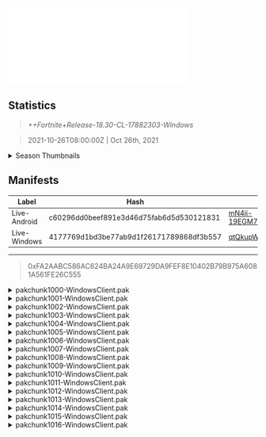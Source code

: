 <div style="pointer-events: none">
  <img style="pointer-events: none" src="https://raw.githubusercontent.com/Tectors/Archive/master/source/dependents/gen.18.30.svg" width="360" height="155">
<div>

## Statistics
> *++Fortnite+Release-18.30-CL-17882303-Windows*

> 2021-10-26T08:00:00Z | Oct 26th, 2021

<details>
  <summary>Season Thumbnails</summary>

  > Seasonal thumbnails are a season's normal ltms and their photos.

  | Name | ID |
  | - | - |
  | [Solo](https://raw.githubusercontent.com/Tectors/Archive/master/source/dependents/monthly-rotaton/playlist_defaultsolo_18_30.png) | Playlist_DefaultSolo |
  | [Duos](https://raw.githubusercontent.com/Tectors/Archive/master/source/dependents/monthly-rotaton/playlist_defaultduo_18_30.png) | Playlist_DefaultDuo |
  | [Trios](https://raw.githubusercontent.com/Tectors/Archive/master/source/dependents/monthly-rotaton/playlist_trios_18_30.png) | Playlist_Trios |
  | [Squads](https://raw.githubusercontent.com/Tectors/Archive/master/source/dependents/monthly-rotaton/playlist_defaultsquad_18_30.png) | Playlist_DefaultSquad |
</details>

## Manifests
| Label | Hash | Route |
| - | - | - |
| Live-Android | c60296dd0beef891e3d46d75fab6d5d530121831 | [mN4ii-19EGM7mn3iGEKiCmGtoNH3oQ](https://github.com/Tectors/Archive/blob/master/manifests/mN4ii-19EGM7mn3iGEKiCmGtoNH3oQ.manifest) |
| Live-Windows | 4177769d1bd3be77ab9d1f26171789868df3b557 | [qtQkupWgkRT0VojLbEyVUX_v2CJsPA](https://github.com/Tectors/Archive/blob/master/manifests/qtQkupWgkRT0VojLbEyVUX_v2CJsPA.manifest) |

---

> 0xFA2AABC586AC624BA24A9E69729DA9FEF8E10402B79B975A6081A561FE26C555

<details>
  <summary>pakchunk1000-WindowsClient.pak</summary>

  > FortniteGame/Content/Paks/pakchunk1000-WindowsClient.pak

  > 0xD03DD7497D4A18847F5160442DCC4AC49A74EB16D4F7A4DEB45636473F51EB5E
  > 00BD73648F7CD05EDE0B2D4C33B499BD

  </details>

<details>
  <summary>pakchunk1001-WindowsClient.pak</summary>

  > FortniteGame/Content/Paks/pakchunk1001-WindowsClient.pak

  > 0x64A675F846FEEC2A737CB1CCAA285854DF7E8154286EA058416E6687C2352A90
  > 0DE6839DE97A78F987D7A34D644BB3AD

  </details>

<details>
  <summary>pakchunk1002-WindowsClient.pak</summary>

  > FortniteGame/Content/Paks/pakchunk1002-WindowsClient.pak

  > 0xE2A41B137AAD14BFA84C4CEFC582309761FA02C1BBCF5FF7CCD3BD24474739DF
  > 0E32ED911D1D1D67115812FB22317555

  <img src="https://raw.githubusercontent.com/Tectors/Archive/master/source/dependents/referred/BID_882_EerieGhost_Y9N1T.svg" width="100"> 
</details>

<details>
  <summary>pakchunk1003-WindowsClient.pak</summary>

  > FortniteGame/Content/Paks/pakchunk1003-WindowsClient.pak

  > 0x2812FD66ACE87262EF72AE64DE6C1309EA1E7957C9770F708EE41A714AE0E74C
  > 21D9E3FA446D32EE85025841557C1E4C

  <img src="https://raw.githubusercontent.com/Tectors/Archive/master/source/dependents/referred/SPID_328_GrasshopperHammer_5D0FN.svg" width="100"> <img src="https://raw.githubusercontent.com/Tectors/Archive/master/source/dependents/referred/SPID_327_GrasshopperHeart_CP6MR.svg" width="100"> <img src="https://raw.githubusercontent.com/Tectors/Archive/master/source/dependents/referred/SPID_322_Grasshopper_83HQ3.svg" width="100"> <img src="https://raw.githubusercontent.com/Tectors/Archive/master/source/dependents/referred/Pickaxe_ID_696_Grasshopper_Male_24OGH.svg" width="100"> <img src="https://raw.githubusercontent.com/Tectors/Archive/master/source/dependents/referred/EID_Grasshopper_8D51K.svg" width="100"> <img src="https://raw.githubusercontent.com/Tectors/Archive/master/source/dependents/referred/CID_A_243_Athena_Commando_F_Grasshopper_E_L6I24.svg" width="100"> <img src="https://raw.githubusercontent.com/Tectors/Archive/master/source/dependents/referred/CID_A_242_Athena_Commando_F_Grasshopper_D_EIQ7X.svg" width="100"> <img src="https://raw.githubusercontent.com/Tectors/Archive/master/source/dependents/referred/CID_A_241_Athena_Commando_F_Grasshopper_C_QGV1I.svg" width="100"> <img src="https://raw.githubusercontent.com/Tectors/Archive/master/source/dependents/referred/CID_A_240_Athena_Commando_F_Grasshopper_B_9RSI1.svg" width="100"> <img src="https://raw.githubusercontent.com/Tectors/Archive/master/source/dependents/referred/CID_A_239_Athena_Commando_F_Grasshopper_H6LB7.svg" width="100"> <img src="https://raw.githubusercontent.com/Tectors/Archive/master/source/dependents/referred/CID_A_238_Athena_Commando_M_Grasshopper_E_Q14K1.svg" width="100"> <img src="https://raw.githubusercontent.com/Tectors/Archive/master/source/dependents/referred/CID_A_237_Athena_Commando_M_Grasshopper_D_5OEIK.svg" width="100"> <img src="https://raw.githubusercontent.com/Tectors/Archive/master/source/dependents/referred/CID_A_236_Athena_Commando_M_Grasshopper_C_47TZ8.svg" width="100"> <img src="https://raw.githubusercontent.com/Tectors/Archive/master/source/dependents/referred/CID_A_235_Athena_Commando_M_Grasshopper_B_RHQUY.svg" width="100"> <img src="https://raw.githubusercontent.com/Tectors/Archive/master/source/dependents/referred/CID_A_234_Athena_Commando_M_Grasshopper_A_57ARK.svg" width="100"> <img src="https://raw.githubusercontent.com/Tectors/Archive/master/source/dependents/referred/CID_A_233_Athena_Commando_M_Grasshopper_5GTT3.svg" width="100"> <img src="https://raw.githubusercontent.com/Tectors/Archive/master/source/dependents/referred/BID_896_GrasshopperMale_BRT10.svg" width="100"> 
</details>

<details>
  <summary>pakchunk1004-WindowsClient.pak</summary>

  > FortniteGame/Content/Paks/pakchunk1004-WindowsClient.pak

  > 0xA4DCB51AD7D5CF29AA69C3AA5D1635E04644BC8E594950F9005C658715C2E6A9
  > 2E5F91AEF58F310AE2044EA39C43BB81

  <img src="https://raw.githubusercontent.com/Tectors/Archive/master/source/dependents/referred/Wrap_409_CritterManiac_1B4II.svg" width="100"> <img src="https://raw.githubusercontent.com/Tectors/Archive/master/source/dependents/referred/Pickaxe_ID_683_CritterManiacMale_S4I63.svg" width="100"> <img src="https://raw.githubusercontent.com/Tectors/Archive/master/source/dependents/referred/CID_A_218_Athena_Commando_M_CritterManiac_KV6J0.svg" width="100"> <img src="https://raw.githubusercontent.com/Tectors/Archive/master/source/dependents/referred/BID_870_CritterManiac_8Y8KK.svg" width="100"> 
</details>

<details>
  <summary>pakchunk1005-WindowsClient.pak</summary>

  > FortniteGame/Content/Paks/pakchunk1005-WindowsClient.pak

  > 0x1BAA5501FFEE9751CF621EACD8CD65F06E219FADA377091C6DE81E2E8C4BED8D
  > 360CD59F6F7B68A441DDED9DB5FD13D7

  <img src="https://raw.githubusercontent.com/Tectors/Archive/master/source/dependents/referred/LSID_364_Ashes_0XBPK.svg" width="100"> <img src="https://raw.githubusercontent.com/Tectors/Archive/master/source/dependents/referred/EID_Ashes_MYQ8O.svg" width="100"> <img src="https://raw.githubusercontent.com/Tectors/Archive/master/source/dependents/referred/CID_A_231_Athena_Commando_F_Ashes_TKGK9.svg" width="100"> <img src="https://raw.githubusercontent.com/Tectors/Archive/master/source/dependents/referred/BID_897_AshesFemale_DV4RB.svg" width="100"> 
</details>

<details>
  <summary>pakchunk1006-WindowsClient.pak</summary>

  > FortniteGame/Content/Paks/pakchunk1006-WindowsClient.pak

  > 0x44D23F2AF2C45DC1A81A7937FC029A61BC8999732D425F599AF97C12B78F0788
  > 545B9777127F4BE242F802C627356B7E

  <img src="https://raw.githubusercontent.com/Tectors/Archive/master/source/dependents/referred/Pickaxe_ID_691_RelishMale_FVCA7.svg" width="100"> <img src="https://raw.githubusercontent.com/Tectors/Archive/master/source/dependents/referred/Pickaxe_ID_690_RelishFemale_DC74M.svg" width="100"> <img src="https://raw.githubusercontent.com/Tectors/Archive/master/source/dependents/referred/LSID_360_Relish_FRX3N.svg" width="100"> <img src="https://raw.githubusercontent.com/Tectors/Archive/master/source/dependents/referred/EID_Relish_TNPZI.svg" width="100"> <img src="https://raw.githubusercontent.com/Tectors/Archive/master/source/dependents/referred/CID_A_222_Athena_Commando_F_Relish_G6S5T.svg" width="100"> <img src="https://raw.githubusercontent.com/Tectors/Archive/master/source/dependents/referred/CID_A_221_Athena_Commando_M_Relish_8364H.svg" width="100"> <img src="https://raw.githubusercontent.com/Tectors/Archive/master/source/dependents/referred/BID_874_RelishFemale_I7B41.svg" width="100"> <img src="https://raw.githubusercontent.com/Tectors/Archive/master/source/dependents/referred/BID_873_RelishMale_0Q8D9.svg" width="100"> 
</details>

<details>
  <summary>pakchunk1007-WindowsClient.pak</summary>

  > FortniteGame/Content/Paks/pakchunk1007-WindowsClient.pak

  > 0x53EF9E3DCE4DEB688CB446E3AC9192C0D09A59E47A52834CB564BCE73247C27B
  > 5E2A3EE7CE3884E31F58D83485D8B122

  <img src="https://raw.githubusercontent.com/Tectors/Archive/master/source/dependents/referred/Wrap_413_SAM_WK0AX.svg" width="100"> <img src="https://raw.githubusercontent.com/Tectors/Archive/master/source/dependents/referred/Pickaxe_ID_697_SAMFemale1H_RV6AN.svg" width="100"> <img src="https://raw.githubusercontent.com/Tectors/Archive/master/source/dependents/referred/LSID_363_DarkTrioNov_4B2M5.svg" width="100"> <img src="https://raw.githubusercontent.com/Tectors/Archive/master/source/dependents/referred/CID_A_255_Athena_Commando_F_SAM_QA7ZS.svg" width="100"> <img src="https://raw.githubusercontent.com/Tectors/Archive/master/source/dependents/referred/BID_888_SAM_4LYL3.svg" width="100"> 
</details>

<details>
  <summary>pakchunk1008-WindowsClient.pak</summary>

  > FortniteGame/Content/Paks/pakchunk1008-WindowsClient.pak

  > 0xE96390474917256049E268B29325128FF85C1F8BB9253485A414F06887881714
  > 6537263AA4E53B6A7B7D4AE3DE12826C

  </details>

<details>
  <summary>pakchunk1009-WindowsClient.pak</summary>

  > FortniteGame/Content/Paks/pakchunk1009-WindowsClient.pak

  > 0xD0181080A65146E3C5128AA7EC2C595612C139FA42137A8B28642565CF9203CD
  > 72CC2893A6B672F3854F36629B770774

  <img src="https://raw.githubusercontent.com/Tectors/Archive/master/source/dependents/referred/SPID_325_UproarGraffiti_QFE4O.svg" width="100"> <img src="https://raw.githubusercontent.com/Tectors/Archive/master/source/dependents/referred/Pickaxe_ID_699_UproarBraidsFemale_LY5GM.svg" width="100"> <img src="https://raw.githubusercontent.com/Tectors/Archive/master/source/dependents/referred/MusicPack_112_Uproar_59WME.svg" width="100"> <img src="https://raw.githubusercontent.com/Tectors/Archive/master/source/dependents/referred/LSID_366_Uproar_8MFSF.svg" width="100"> <img src="https://raw.githubusercontent.com/Tectors/Archive/master/source/dependents/referred/LSID_362_Jinx_F9OY4.svg" width="100"> <img src="https://raw.githubusercontent.com/Tectors/Archive/master/source/dependents/referred/CID_A_256_Athena_Commando_F_UproarBraids_8IOZW.svg" width="100"> <img src="https://raw.githubusercontent.com/Tectors/Archive/master/source/dependents/referred/BID_890_UproarBraids_EF68P.svg" width="100"> 
</details>

<details>
  <summary>pakchunk1010-WindowsClient.pak</summary>

  > FortniteGame/Content/Paks/pakchunk1010-WindowsClient.pak

  > 0xB3B815190B90CF6083C2A35D6BA757411A87F66A55E8D505BB5CDAA038A14185
  > 8CB3CD29BF1611B7CA90D1C635859415

  <img src="https://raw.githubusercontent.com/Tectors/Archive/master/source/dependents/referred/EID_ChickenLeg_TDJ0O.svg" width="100"> 
</details>

<details>
  <summary>pakchunk1011-WindowsClient.pak</summary>

  > FortniteGame/Content/Paks/pakchunk1011-WindowsClient.pak

  > 0xCC4D9D760A17AC9ED7D14124A6152DCACD027A84F3203A40679F1B7AA3A4C783
  > AC22C5B2B654FE15BDCC8B664D033140

  <img src="https://raw.githubusercontent.com/Tectors/Archive/master/source/dependents/referred/CID_A_232_Athena_Commando_F_CritterStreak_YILHR.svg" width="100"> 
</details>

<details>
  <summary>pakchunk1012-WindowsClient.pak</summary>

  > FortniteGame/Content/Paks/pakchunk1012-WindowsClient.pak

  > 0x5BB3682022D9B7D2F677B5D9E5D4FD82D23CD0CC8E8B393BB80F4BB7003F11DC
  > BE2C3EF59AB81D812AF5B8153325998F

  <img src="https://raw.githubusercontent.com/Tectors/Archive/master/source/dependents/referred/Pickaxe_ID_687_GiggleMale_YCQ4S.svg" width="100"> <img src="https://raw.githubusercontent.com/Tectors/Archive/master/source/dependents/referred/LSID_359_Giggle_6OHH8.svg" width="100"> <img src="https://raw.githubusercontent.com/Tectors/Archive/master/source/dependents/referred/Glider_ID_323_GiggleMale_XADT7.svg" width="100"> <img src="https://raw.githubusercontent.com/Tectors/Archive/master/source/dependents/referred/CID_A_219_Athena_Commando_M_Giggle_C2UK0.svg" width="100"> <img src="https://raw.githubusercontent.com/Tectors/Archive/master/source/dependents/referred/BID_872_Giggle_LN5LR.svg" width="100"> 
</details>

<details>
  <summary>pakchunk1013-WindowsClient.pak</summary>

  > FortniteGame/Content/Paks/pakchunk1013-WindowsClient.pak

  > 0xDE646D492BBD3D30650B736918041C15E9EDEBAD0FB678B81DB197F998F52880
  > C23FA9BDE9342B508B8AABBEEA6699A2

  <img src="https://raw.githubusercontent.com/Tectors/Archive/master/source/dependents/referred/Wrap_404_CritterFrenzy_SNXC0.svg" width="100"> <img src="https://raw.githubusercontent.com/Tectors/Archive/master/source/dependents/referred/Pickaxe_ID_676_CritterFrenzyMale_B21OE.svg" width="100"> <img src="https://raw.githubusercontent.com/Tectors/Archive/master/source/dependents/referred/CID_A_214_Athena_Commando_M_CritterFrenzy_YDM1L.svg" width="100"> <img src="https://raw.githubusercontent.com/Tectors/Archive/master/source/dependents/referred/BID_867_CritterFrenzy_3VYKQ.svg" width="100"> 
</details>

<details>
  <summary>pakchunk1014-WindowsClient.pak</summary>

  > FortniteGame/Content/Paks/pakchunk1014-WindowsClient.pak

  > 0xA8E750511F75B32B2A0D110B3A0CFF61567B3E269EF21A9CAE7616F747D7B6F5
  > D517F2A448CCB9B47E5004894BC62ACF

  <img src="https://raw.githubusercontent.com/Tectors/Archive/master/source/dependents/referred/Pickaxe_ID_680_TomcatMale_LOSMX.svg" width="100"> <img src="https://raw.githubusercontent.com/Tectors/Archive/master/source/dependents/referred/Glider_ID_318_Wombat_1MQMN.svg" width="100"> <img src="https://raw.githubusercontent.com/Tectors/Archive/master/source/dependents/referred/CID_A_212_Athena_Commando_M_Tomcat_M1Z6G.svg" width="100"> <img src="https://raw.githubusercontent.com/Tectors/Archive/master/source/dependents/referred/BID_863_Tomcat_5V2TZ.svg" width="100"> 
</details>

<details>
  <summary>pakchunk1015-WindowsClient.pak</summary>

  > FortniteGame/Content/Paks/pakchunk1015-WindowsClient.pak

  > 0xF05BFB8C0F08499DE23A534279A79E1A1F6B99157A42F2FBB1BB31E70613BE77
  > DD07D332EE51C9C9585F5249FD62A45A

  <img src="https://raw.githubusercontent.com/Tectors/Archive/master/source/dependents/referred/CID_A_223_Athena_Commando_M_Glitz_MJ5WQ.svg" width="100"> 
</details>

<details>
  <summary>pakchunk1016-WindowsClient.pak</summary>

  > FortniteGame/Content/Paks/pakchunk1016-WindowsClient.pak

  > 0x2C7D695D0D77284A187F1C729402E7F23692D2DFFB22B5515663BC51789E6955
  > F044853E82632E827ED91FB4AFBD28DF

  <img src="https://raw.githubusercontent.com/Tectors/Archive/master/source/dependents/referred/Pickaxe_ID_694_SunrisePalace1H_SDI6M.svg" width="100"> <img src="https://raw.githubusercontent.com/Tectors/Archive/master/source/dependents/referred/Pickaxe_ID_693_SunriseCastle1H_5XE1U.svg" width="100"> <img src="https://raw.githubusercontent.com/Tectors/Archive/master/source/dependents/referred/LSID_358_Sunrise_1Q2KG.svg" width="100"> <img src="https://raw.githubusercontent.com/Tectors/Archive/master/source/dependents/referred/Glider_ID_324_SunriseCastleMale_2R4Q3.svg" width="100"> <img src="https://raw.githubusercontent.com/Tectors/Archive/master/source/dependents/referred/EID_Sunrise_RPZ6M.svg" width="100"> <img src="https://raw.githubusercontent.com/Tectors/Archive/master/source/dependents/referred/CID_A_216_Athena_Commando_M_SunrisePalace_BBQY0.svg" width="100"> <img src="https://raw.githubusercontent.com/Tectors/Archive/master/source/dependents/referred/CID_A_215_Athena_Commando_F_SunriseCastle_48TIZ.svg" width="100"> <img src="https://raw.githubusercontent.com/Tectors/Archive/master/source/dependents/referred/BID_876_SunrisePalace_7JPK6.svg" width="100"> <img src="https://raw.githubusercontent.com/Tectors/Archive/master/source/dependents/referred/BID_875_SunriseCastle_91J3L.svg" width="100"> 
</details>

